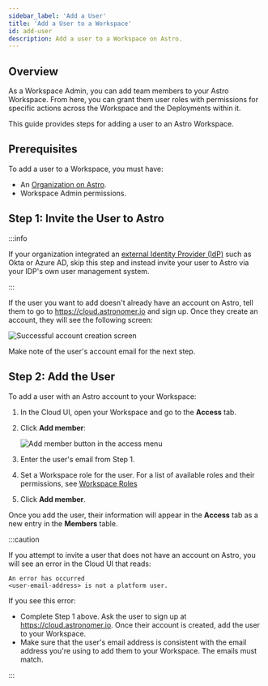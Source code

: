```yaml
---
sidebar_label: 'Add a User'
title: 'Add a User to a Workspace'
id: add-user
description: Add a user to a Workspace on Astro.
---
```


## Overview

As a Workspace Admin, you can add team members to your Astro Workspace. From here, you can grant them user roles with permissions for specific actions across the Workspace and the Deployments within it.

This guide provides steps for adding a user to an Astro Workspace.

## Prerequisites

To add a user to a Workspace, you must have:

- An [Organization on Astro](install-aws.md).
- Workspace Admin permissions.

## Step 1: Invite the User to Astro

:::info

If your organization integrated an [external Identity Provider (IdP)](configure-idp.md) such as Okta or Azure AD, skip this step and instead invite your user to Astro via your IDP's own user management system.

:::

If the user you want to add doesn't already have an account on Astro, tell them to go to https://cloud.astronomer.io and sign up. Once they create an account, they will see the following screen:

<div class="text--center">
  <img src="/img/docs/welcome-user.png" alt="Successful account creation screen" />
</div>

Make note of the user's account email for the next step.

## Step 2: Add the User

To add a user with an Astro account to your Workspace:

1. In the Cloud UI, open your Workspace and go to the **Access** tab.
2. Click **Add member**:

    <div class="text--center">
      <img src="/img/docs/add-user.png" alt="Add member button in the access menu" />
    </div>

3. Enter the user's email from Step 1.
4. Set a Workspace role for the user. For a list of available roles and their permissions, see [Workspace Roles](user-permissions.md#workspace-roles)
5. Click **Add member**.

Once you add the user, their information will appear in the **Access** tab as a new entry in the **Members** table.

:::caution

If you attempt to invite a user that does not have an account on Astro, you will see an error in the Cloud UI that reads:

```
An error has occurred
<user-email-address> is not a platform user.
```

If you see this error:
- Complete Step 1 above. Ask the user to sign up at https://cloud.astronomer.io. Once their account is created, add the user to your Workspace.
- Make sure that the user's email address is consistent with the email address you're using to add them to your Workspace. The emails must match.

:::
